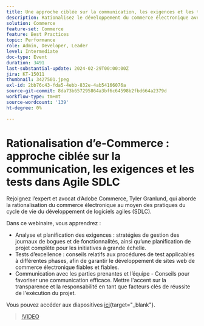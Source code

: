 ```yaml
---
title: Une approche ciblée sur la communication, les exigences et les tests dans Agile SDLC
description: Rationalisez le développement du commerce électronique avec les pratiques Agile SDLC, notamment l’analyse des besoins, la gestion des retards, la planification des projets, les stratégies de test et la promotion d’une communication transparente et responsable pour une exécution réussie.
solution: Commerce
feature-set: Commerce
feature: Best Practices
topic: Performance
role: Admin, Developer, Leader
level: Intermediate
doc-type: Event
duration: 3491
last-substantial-update: 2024-02-29T00:00:00Z
jira: KT-15011
thumbnail: 3427501.jpeg
exl-id: 2bb76c43-fda5-4ebb-832e-4ab54166076a
source-git-commit: 8da73b657295864a3bf6c64598b2fbd664a2379d
workflow-type: tm+mt
source-wordcount: '139'
ht-degree: 0%

---
```


# Rationalisation d’e-Commerce : approche ciblée sur la communication, les exigences et les tests dans Agile SDLC

Rejoignez l’expert et avocat d’Adobe Commerce, Tyler Granlund, qui aborde la rationalisation du commerce électronique au moyen des pratiques du cycle de vie du développement de logiciels agiles (SDLC).

Dans ce webinaire, vous apprendrez :

* Analyse et planification des exigences : stratégies de gestion des journaux de bogues et de fonctionnalités, ainsi qu’une planification de projet complète pour les initiatives à grande échelle.
* Tests d’excellence : conseils relatifs aux procédures de test applicables à différentes phases, afin de garantir le développement de sites web de commerce électronique fiables et fiables.
* Communication avec les parties prenantes et l’équipe - Conseils pour favoriser une communication efficace. Mettre l&#39;accent sur la transparence et la responsabilité en tant que facteurs clés de réussite de l&#39;exécution du projet.

Vous pouvez accéder aux diapositives [ici](../../assets/commerce/agile-sldc-slides.pdf){target="_blank"}.

>[!VIDEO](https://video.tv.adobe.com/v/3427501/?learn=on)
